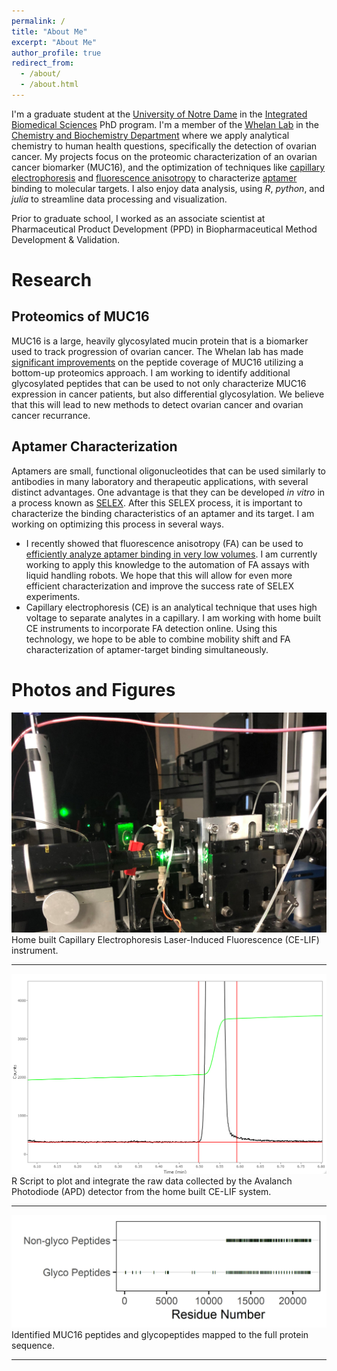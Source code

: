 ```yaml
---
permalink: /
title: "About Me"
excerpt: "About Me"
author_profile: true
redirect_from: 
  - /about/
  - /about.html
---
```


I'm a graduate student at the [University of Notre Dame](https://www.nd.edu/) in the [Integrated Biomedical Sciences](https://ibms.nd.edu/) PhD program. I'm a member of the [Whelan Lab](https://whelanlabnd.weebly.com/) in the [Chemistry and Biochemistry Department](https://chemistry.nd.edu/) where we apply analytical chemistry to human health questions, specifically the detection of ovarian cancer. My projects focus on the proteomic characterization of an ovarian cancer biomarker (MUC16), and the optimization of techniques like [capillary electrophoresis](https://en.wikipedia.org/wiki/Capillary_electrophoresis) and [fluorescence anisotropy](https://en.wikipedia.org/wiki/Fluorescence_anisotropy) to characterize [aptamer](https://en.wikipedia.org/wiki/Aptamer) binding to molecular targets. I also enjoy data analysis, using *R*, *python*, and *julia* to streamline data processing and visualization.

Prior to graduate school, I worked as an associate scientist at Pharmaceutical Product Development (PPD) in Biopharmaceutical Method Development & Validation. 

Research
======
## Proteomics of MUC16
MUC16 is a large, heavily glycosylated mucin protein that is a biomarker used to track progression of ovarian cancer. The Whelan lab has made [significant improvements](https://pubs.rsc.org/en/content/articlelanding/2020/an/d0an01701a#!divAbstract) on the peptide coverage of MUC16 utilizing a bottom-up proteomics approach. I am working to identify additional glycosylated peptides that can be used to not only characterize MUC16 expression in cancer patients, but also differential glycosylation. We believe that this will lead to new methods to detect ovarian cancer and ovarian cancer recurrance. 

## Aptamer Characterization
Aptamers are small, functional oligonucleotides that can be used similarly to antibodies in many laboratory and therapeutic applications, with several distinct advantages. One advantage is that they can be developed *in vitro* in a process known as [SELEX](https://en.wikipedia.org/wiki/Systematic_evolution_of_ligands_by_exponential_enrichment). After this SELEX process, it is important to characterize the binding characteristics of an aptamer and its target. I am working on optimizing this process in several ways.
* I recently showed that fluorescence anisotropy (FA) can be used to [efficiently analyze aptamer binding in very low volumes](https://pubs.rsc.org/en/content/articlelanding/2021/AY/D0AY02256J#!divAbstract). I am currently working to apply this knowledge to the automation of FA assays with liquid handling robots. We hope that this will allow for even more efficient characterization and improve the success rate of SELEX experiments.
* Capillary electrophoresis (CE) is an analytical technique that uses high voltage to separate analytes in a capillary. I am working with home built CE instruments to incorporate FA detection online. Using this technology, we hope to be able to combine mobility shift and FA characterization of aptamer-target binding simultaneously.

Photos and Figures
======
![HBCE](/images/unnamed_2.jpg "this is the title")
Home built Capillary Electrophoresis Laser-Induced Fluorescence (CE-LIF) instrument.

------

![Example_integration](/images/Example_integration.bmp)
R Script to plot and integrate the raw data collected by the Avalanch Photodiode (APD) detector from the home built CE-LIF system.

------

![glyco_peps](/images/Glyco_vs_non_glyco_peptides_fitz_MUC16_2.jpg)
Identified MUC16 peptides and glycopeptides mapped to the full protein sequence.

------
